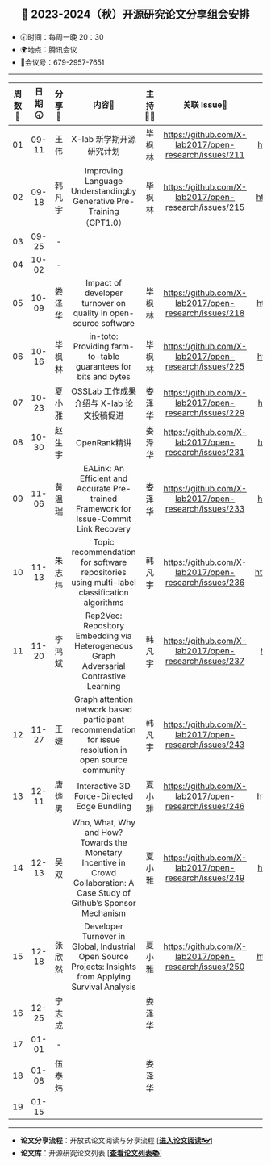 ## <p align="center">🍁 2023-2024（秋）开源研究论文分享组会安排</p>

- 🕣时间：每周一晚 20：30
- 🌍地点：腾讯会议
- 📠会议号：679-2957-7651


****


| 周数📆 | 日期🕣 | 分享🙋 | 内容📒 | 主持💂‍♂️ | 关联 Issue📌 | 视频记录🎥 |
| :----: | :----: | :----: |:----:| :----: | :----------: | :--------: |
|  01   | 09-11 | 王 伟 | X-lab 新学期开源研究计划  | 毕枫林 | https://github.com/X-lab2017/open-research/issues/211 | https://www.bilibili.com/video/BV1tH4y1D7HE/ |
|  02   | 09-18 | 韩凡宇 | Improving Language Understandingby Generative Pre-Training（GPT1.0）| 毕枫林 | https://github.com/X-lab2017/open-research/issues/215 | https://www.bilibili.com/video/BV1Ym4y15779/ |
|  03   | 09-25 | - |  |  |  |  |
|  04   | 10-02 | - |  |  |  |  |
|  05   | 10-09 | 娄泽华 | Impact of developer turnover on quality in open-source software | 毕枫林 | https://github.com/X-lab2017/open-research/issues/218 | https://www.bilibili.com/video/BV17w411c7TL/ |
|  06   | 10-16 | 毕枫林 | in-toto: Providing farm-to-table guarantees for bits and bytes | 毕枫林 | https://github.com/X-lab2017/open-research/issues/225 | https://www.bilibili.com/video/BV13w411w7qh |
|  07   | 10-23 | 夏小雅 | OSSLab 工作成果介绍与 X-lab 论文投稿促进 | 娄泽华 | https://github.com/X-lab2017/open-research/issues/229 | https://www.bilibili.com/video/BV1Jc411o7bq/ |
|  08   | 10-30 | 赵生宇 | OpenRank精讲 | 娄泽华 | https://github.com/X-lab2017/open-research/issues/231 | https://www.bilibili.com/video/BV1Re41197FL/ |
|  09   | 11-06 | 黄温瑞 | EALink: An Efficient and Accurate Pre-trained Framework for Issue-Commit Link Recovery | 娄泽华 |  https://github.com/X-lab2017/open-research/issues/233  | https://www.bilibili.com/video/BV1Uc41197zs/ |
|  10   | 11-13 | 朱志炜 | Topic recommendation for software repositories using multi-label classification algorithms | 韩凡宇 | https://github.com/X-lab2017/open-research/issues/236 | https://www.bilibili.com/video/BV16w411W7sG/ |
|  11   | 11-20 | 李鸿斌 | Rep2Vec: Repository Embedding via Heterogeneous Graph Adversarial Contrastive Learning | 韩凡宇 | https://github.com/X-lab2017/open-research/issues/237 | https://www.bilibili.com/video/BV1xu4y1j78Q |
|  12   | 11-27 | 王婕 | Graph attention network based participant recommendation for issue resolution in open source community | 韩凡宇 | https://github.com/X-lab2017/open-research/issues/243 |  |
|  13   | 12-11 | 唐烨男 | Interactive 3D Force-Directed Edge Bundling | 夏小雅 | https://github.com/X-lab2017/open-research/issues/246 | https://www.bilibili.com/video/BV1594y1N7PE/ |
|  14   | 12-13 | 吴双 | Who, What, Why and How? Towards the Monetary Incentive in Crowd Collaboration: A Case Study of Github’s Sponsor Mechanism | 夏小雅 | https://github.com/X-lab2017/open-research/issues/249 | https://www.bilibili.com/video/BV1wu4y1H7rg/ |
|  15   | 12-18 | 张欣然 | Developer Turnover in Global, Industrial Open Source Projects: Insights from Applying Survival Analysis  | 夏小雅 | https://github.com/X-lab2017/open-research/issues/250  | https://www.bilibili.com/video/BV1C64y1p7RK/ |
|  16   | 12-25 | 宁志成 |  |娄泽华 |  |  |
|  17   | 01-01 | - |  |  |  |  |
|  18   | 01-08 | 伍泰炜 |  | 娄泽华|  |  |
|  19   | 01-15 |  |  |  |  |  |

****

* **论文分享流程**：开放式论文阅读与分享流程 [[**进入论文阅读👓**](https://github.com/X-lab2017/open-research/tree/main/OpenReading "论文阅读")]
* **论文库**：开源研究论文列表 [[**查看论文列表📚**](https://github.com/X-lab2017/open-research/blob/main/openlist.md "论文列表")]
